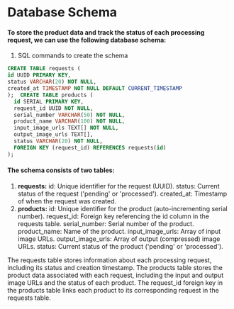 # Database Schema

#### To store the product data and track the status of each processing request, we can use the following database schema:

1. SQL commands to create the schema

```sql
CREATE TABLE requests (
id UUID PRIMARY KEY,
status VARCHAR(20) NOT NULL,
created_at TIMESTAMP NOT NULL DEFAULT CURRENT_TIMESTAMP
);	CREATE TABLE products (
  id SERIAL PRIMARY KEY,
  request_id UUID NOT NULL,
  serial_number VARCHAR(50) NOT NULL,
  product_name VARCHAR(100) NOT NULL,
  input_image_urls TEXT[] NOT NULL,
  output_image_urls TEXT[],
  status VARCHAR(20) NOT NULL,
  FOREIGN KEY (request_id) REFERENCES requests(id)
);
```

#### The schema consists of two tables:

1. **requests:**
   id: Unique identifier for the request (UUID).
   status: Current status of the request ('pending' or 'processed').
   created_at: Timestamp of when the request was created.
2. **products:**
   id: Unique identifier for the product (auto-incrementing serial number).
   request_id: Foreign key referencing the id column in the requests table.
   serial_number: Serial number of the product.
   product_name: Name of the product.
   input_image_urls: Array of input image URLs.
   output_image_urls: Array of output (compressed) image URLs.
   status: Current status of the product ('pending' or 'processed').

The requests table stores information about each processing request, including its status and creation timestamp. The products table stores the product data associated with each request, including the input and output image URLs and the status of each product.
The request_id foreign key in the products table links each product to its corresponding request in the requests table.
